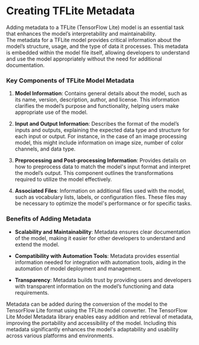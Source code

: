 # Creating TFLite Metadata

Adding metadata to a TFLite (TensorFlow Lite) model is an essential task that enhances the model’s interpretability and maintainability.  
The metadata for a TFLite model provides critical information about the model’s structure, usage, and the type of data it processes. This metadata is embedded within the model file itself, allowing developers to understand and use the model appropriately without the need for additional documentation.

### Key Components of TFLite Model Metadata

1. **Model Information**: Contains general details about the model, such as its name, version, description, author, and license. This information clarifies the model’s purpose and functionality, helping users make appropriate use of the model.

2. **Input and Output Information**: Describes the format of the model’s inputs and outputs, explaining the expected data type and structure for each input or output. For instance, in the case of an image processing model, this might include information on image size, number of color channels, and data type.

3. **Preprocessing and Post-processing Information**: Provides details on how to preprocess data to match the model's input format and interpret the model’s output. This component outlines the transformations required to utilize the model effectively.

4. **Associated Files**: Information on additional files used with the model, such as vocabulary lists, labels, or configuration files. These files may be necessary to optimize the model's performance or for specific tasks.

### Benefits of Adding Metadata

- **Scalability and Maintainability**: Metadata ensures clear documentation of the model, making it easier for other developers to understand and extend the model.
  
- **Compatibility with Automation Tools**: Metadata provides essential information needed for integration with automation tools, aiding in the automation of model deployment and management.

- **Transparency**: Metadata builds trust by providing users and developers with transparent information on the model’s functioning and data requirements.

Metadata can be added during the conversion of the model to the TensorFlow Lite format using the TFLite model converter. The TensorFlow Lite Model Metadata library enables easy addition and retrieval of metadata, improving the portability and accessibility of the model. Including this metadata significantly enhances the model's adaptability and usability across various platforms and environments.
